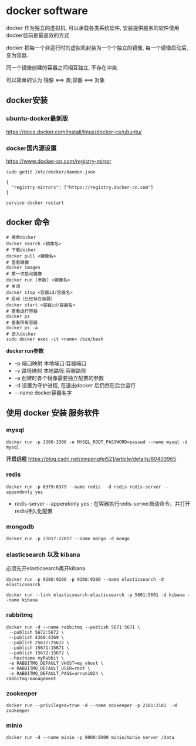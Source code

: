 
# docker software

docker 作为独立的虚拟机, 可以承载各类系统软件, 安装提供服务的软件使用docker目前是最高效的方式

docker 把每一个非运行时的虚拟机封装为一个个独立的镜像, 每一个镜像启动后, 变为容器.

同一个镜像创建的容器之间相互独立, 不存在冲突.

可以简单的认为 镜像 <==> 类;容器 <==> 对象

## docker安装

### ubuntu-docker最新版

https://docs.docker.com/install/linux/docker-ce/ubuntu/

### docker国内源设置

https://www.docker-cn.com/registry-mirror

```
sudo gedit /etc/docker/daemon.json
```
```
{
  "registry-mirrors": ["https://registry.docker-cn.com"]
}
```
```
service docker restart
```

## docker 命令
```
# 搜索docker
docker search <镜像名>
# 下载docker
docker pull <镜像名>
# 查看镜像
docker images
# 第一次启动镜像
docker run [参数] <镜像名>
# 关闭
docker stop <容器id/容器名>
# 启动（已经存在容器）
docker start <容器id/容器名>
# 查看运行容器
docker ps
# 查看所有容器
docker ps -a
# 进入docker
sudo docker exec -it <name> /bin/bash
```
**docker run参数**

- -p 端口映射 本地端口:容器端口
- -v 路径映射 本地路径:容器路径
- -e 创建时各个镜像需要独立配置的参数
- -d 设置为守护进程, 在退出docker 后仍然在后台运行
- --name docker容器名字

## 使用 docker 安装 服务软件

### mysql
```
docker run -p 3306:3306 -e MYSQL_ROOT_PASSWORD=passwd --name mysql -d mysql
```
**开启远程**
https://blog.csdn.net/xinpengfei521/article/details/80403965

### redis

```
docker run -p 6379:6379 --name redis  -d redis redis-server --appendonly yes
```
- redis-server --appendonly yes : 在容器执行redis-server启动命令，并打开redis持久化配置

### mongodb
```
docker run -p 27017:27017 --name mongo -d mongo
```

### elasticsearch 以及 kibana
必须先开elasticsearch再开kibana
```
docker run -p 9200:9200 -p 9300:9300 --name elasticsearch -d elasticsearch

docker run --link elasticsearch:elasticsearch -p 5601:5601 -d kibana --name kibana
```

### rabbitmq
```
docker run -d --name rabbitmq --publish 5671:5671 \
 --publish 5672:5672 \
 --publish 4369:4369 \
 --publish 25672:25672 \
 --publish 15671:15671 \
 --publish 15672:15672 \
 --hostname myRabbit \
 -e RABBITMQ_DEFAULT_VHOST=my_vhost \
 -e RABBITMQ_DEFAULT_USER=root \
 -e RABBITMQ_DEFAULT_PASS=arron1024 \
rabbitmq:management
```

### zookeeper
```
docker run --privileged=true -d --name zookeeper -p 2181:2181  -d zookeeper
```
### minio
```
docker run -d --name minio -p 9000:9000 minio/minio server /data
```